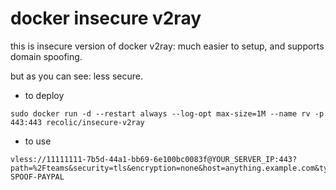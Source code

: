# docker insecure v2ray

this is insecure version of docker v2ray: much easier to setup, and supports domain spoofing. 

but as you can see: less secure.

- to deploy

```
sudo docker run -d --restart always --log-opt max-size=1M --name rv -p 443:443 recolic/insecure-v2ray
```

- to use

```
vless://11111111-7b5d-44a1-bb69-6e100bc0083f@YOUR_SERVER_IP:443?path=%2Fteams&security=tls&encryption=none&host=anything.example.com&type=ws&sni=www.paypal.com#TEST-SPOOF-PAYPAL
```

